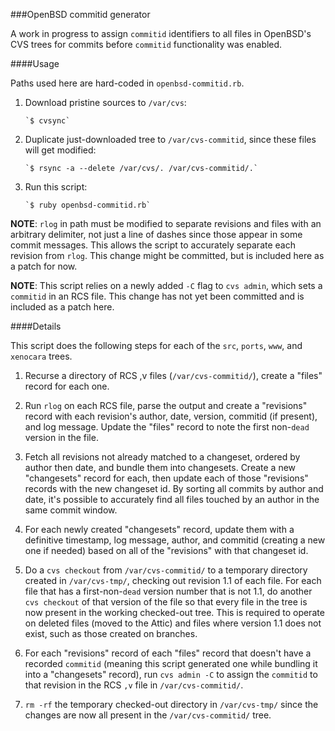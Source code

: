 ###OpenBSD commitid generator

A work in progress to assign `commitid` identifiers to all files in OpenBSD's
CVS trees for commits before `commitid` functionality was enabled.

####Usage

Paths used here are hard-coded in `openbsd-commitid.rb`.

1. Download pristine sources to `/var/cvs`:

       `$ cvsync`

2. Duplicate just-downloaded tree to `/var/cvs-commitid`, since these files
will get modified:

       `$ rsync -a --delete /var/cvs/. /var/cvs-commitid/.`

3. Run this script:

       `$ ruby openbsd-commitid.rb`

**NOTE**: `rlog` in path must be modified to separate revisions and files
with an arbitrary delimiter, not just a line of dashes since those appear in
some commit messages.  This allows the script to accurately separate each
revision from `rlog`.  This change might be committed, but is included here
as a patch for now.

**NOTE**: This script relies on a newly added `-C` flag to `cvs admin`, which
sets a `commitid` in an RCS file.  This change has not yet been committed and
is included as a patch here.

####Details

This script does the following steps for each of the `src`, `ports`, `www`,
and `xenocara` trees.

1. Recurse a directory of RCS ,v files (`/var/cvs-commitid/`), create a
"files" record for each one.

2. Run `rlog` on each RCS file, parse the output and create a "revisions"
record with each revision's author, date, version, commitid (if present), and
log message.  Update the "files" record to note the first non-`dead` version
in the file.

3. Fetch all revisions not already matched to a changeset, ordered by author
then date, and bundle them into changesets.  Create a new "changesets" record
for each, then update each of those "revisions" records with the new changeset
id.  By sorting all commits by author and date, it's possible to accurately
find all files touched by an author in the same commit window.

4. For each newly created "changesets" record, update them with a definitive
timestamp, log message, author, and commitid (creating a new one if needed)
based on all of the "revisions" with that changeset id.

5. Do a `cvs checkout` from `/var/cvs-commitid/` to a temporary directory
created in `/var/cvs-tmp/`, checking out revision 1.1 of each file.  For each
file that has a first-non-`dead` version number that is not 1.1, do another
`cvs checkout` of that version of the file so that every file in the tree is
now present in the working checked-out tree.  This is required to operate on
deleted files (moved to the Attic) and files where version 1.1 does not exist,
such as those created on branches.

6. For each "revisions" record of each "files" record that doesn't have a
recorded `commitid` (meaning this script generated one while bundling it into a
"changesets" record), run `cvs admin -C` to assign the `commitid` to that
revision in the RCS `,v` file in `/var/cvs-commitid/`.

7. `rm -rf` the temporary checked-out directory in `/var/cvs-tmp/` since the
changes are now all present in the `/var/cvs-commitid/` tree.
